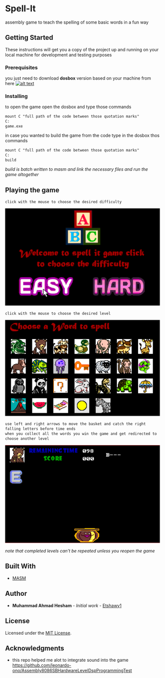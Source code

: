# Spell-It

assembly game to teach the spelling of some basic words in a fun way


## Getting Started

These instructions will get you a copy of the project up and running on your local machine for development and testing purposes

### Prerequisites

you just need to download **dosbox** version based on your machine from here 
[![alt text](https://upload.wikimedia.org/wikipedia/commons/d/dd/DOSBox_icon.png "dosbox")](https://www.dosbox.com/download.php?main=1 "dosbox")



### Installing

to open the game open the dosbox and type those commands

```
mount C "full path of the code between those quotation marks"
C:
game.exe
```

in case you wanted to build the game from the code type in the dosbox thos commands
```
mount C "full path of the code between those quotation marks"
C:
build
```
*build is batch written to masm and link the necessary files and run the game altogether*

## Playing the game

```
click with the mouse to choose the desired difficulty
```
![homepage](./Screenshots/home.PNG)

```
click with the mouse to choose the desired level
```
![levels](./Screenshots/levels.PNG)

```
use left and right arrows to move the basket and catch the right falling letters before time ends
when you collect all the words you win the game and get redirected to choose another level
```
![levels](./Screenshots/gameplay.PNG)


*note that completed levels can't be repeated unless you reopen the game*



## Built With

* [MASM](https://docs.microsoft.com/en-us/cpp/assembler/masm/) 


## Author

* **Muhammad Ahmad Hesham** - *Initial work* - [Etshawy1](https://github.com/Etshawy1)

## License

Licensed under the [MIT License](LICENSE).

## Acknowledgments

* this repo helped me alot to integrate sound into the game https://github.com/leonardo-ono/Assembly8086SBHardwareLevelDspProgrammingTest

